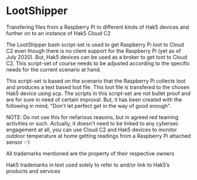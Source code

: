 # LootShipper

Transfering files from a Raspberry Pi to different kinds of Hak5 devices and further on to an instance of Hak5 Cloud C2

The LootShipper bash script-set is used to get Raspberry Pi loot to Cloud C2 even though there is no client support for the Raspberry Pi (yet as of July 2020).
But, Hak5 devices can be used as a broker to get loot to Cloud C2. This script-set of course needs to be adjusted according to the specific needs for the current scenario at hand.

This script-set is based on the scenario that the Raspberry Pi collects loot and produces a text based loot file. This loot file is transfered to the chosen Hak5 device using scp. The scripts in this script-set are not bullet proof and are for sure in need of certain improval. But, it has been created with the following in mind; "Don't let perfect get in the way of good enough".

NOTE: Do not use this for nefarious reasons, but in agreed red teaming activities or such. Actually, it doesn't need to be linked to any cybersec engagement at all, you can use Cloud C2 and Hak5 devices to monitor outdoor temperature at home getting readings from a Raspberry Pi attached sensor :-)

All trademarks mentioned are the property of their respective owners

Hak5 trademarks in text used solely to refer to and/or link to Hak5’s products and services

